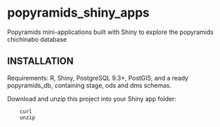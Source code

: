 # popyramids_shiny_apps
Popyramids mini-applications built with Shiny to explore the popyramids chichinabo database

## INSTALLATION
Requirements: R, Shiny, PostgreSQL 9.3+, PostGIS, and a ready popyramids_db, containing stage, ods and dms schemas.

Download and unzip this project into your Shiny app folder:

        curl 
        unzip
